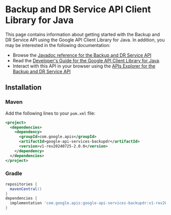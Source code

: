 # Backup and DR Service API Client Library for Java



This page contains information about getting started with the Backup and DR Service API
using the Google API Client Library for Java. In addition, you may be interested
in the following documentation:

* Browse the [Javadoc reference for the Backup and DR Service API][javadoc]
* Read the [Developer's Guide for the Google API Client Library for Java][google-api-client].
* Interact with this API in your browser using the [APIs Explorer for the Backup and DR Service API][api-explorer]

## Installation

### Maven

Add the following lines to your `pom.xml` file:

```xml
<project>
  <dependencies>
    <dependency>
      <groupId>com.google.apis</groupId>
      <artifactId>google-api-services-backupdr</artifactId>
      <version>v1-rev20240725-2.0.0</version>
    </dependency>
  </dependencies>
</project>
```

### Gradle

```gradle
repositories {
  mavenCentral()
}
dependencies {
  implementation 'com.google.apis:google-api-services-backupdr:v1-rev20240725-2.0.0'
}
```

[javadoc]: https://googleapis.dev/java/google-api-services-backupdr/latest/index.html
[google-api-client]: https://github.com/googleapis/google-api-java-client/
[api-explorer]: https://developers.google.com/apis-explorer/#p/backupdr/v1/
